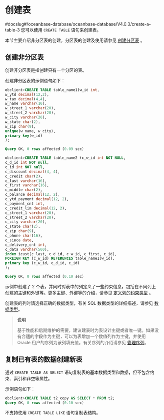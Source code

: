 # 创建表
#docslug#/oceanbase-database/oceanbase-database/V4.0.0/create-a-table-3
您可以使用 `CREATE TABLE` 语句来创建表。

本节主要介绍非分区表的创建，分区表的创建及使用请参见 [创建分区表](../../../8.distributed-storage-management/2.manage-partition-table/2.mysql-1/2.create-a-partition-table.md) 。

## 创建非分区表

创建非分区表是指创建只有一个分区的表。

创建非分区表的示例语句如下：

```sql
obclient>CREATE TABLE table_name1(w_id int,
w_ytd decimal(12,2),
w_tax decimal(4,4),
w_name varchar(10),
w_street_1 varchar(20),
w_street_2 varchar(20),
w_city varchar(20),
w_state char(2),
w_zip char(9),
unique(w_name, w_city),
primary key(w_id)
);

Query OK, 0 rows affected (0.09 sec)

obclient>CREATE TABLE table_name2 (c_w_id int NOT NULL,
c_d_id int NOT null,
c_id int NOT null,
c_discount decimal(4, 4),
c_credit char(2),
c_last varchar(16),
c_first varchar(16),
c_middle char(2),
c_balance decimal(12, 2),
c_ytd_payment decimal(12, 2),
c_payment_cnt int,
c_credit_lim decimal(12, 2),
c_street_1 varchar(20),
c_street_2 varchar(20),
c_city varchar(20),
c_state char(2),
c_zip char(9),
c_phone char(16),
c_since date,
c_delivery_cnt int,
c_data varchar(500),
index icust(c_last, c_d_id, c_w_id, c_first, c_id),
FOREIGN KEY (c_w_id) REFERENCES table_name1(w_id),
primary key (c_w_id, c_d_id, c_id)
);

Query OK, 0 rows affected (0.10 sec)
```

示例中创建了 2 个表，并同时对表中的列定义了一些约束信息，包括在不同列上创建的主键和外键等。更多主键、外键等的介绍，请参见 [定义列的约束类型](../1.manage-tables-1/4.define-the-constraint-type-for-a-column-1.md) 。

创建表的列时请选择正确的数据类型，有关 SQL 数据类型的详细描述，请参见 [数据类型](../../../../7.reference/6.sql-syntax/3.common-tenant-oracle-mode/3.basic-elements-1/2.data-type-comparison-rules/1.overview-of-data-type-comparison-rules.md)。

>**说明**
>
> 基于性能和后期维护的需要，建议建表时为表设计主键或者唯一键。如果没有合适的字段作为主键，可以为表增加一个数值列作为主键，并使用 Oracle 租户的序列为该列填充值。有关序列的介绍请参见 [管理序列](../5.management-sequence-1.md)。

## 复制已有表的数据创建新表

通过 `CREATE TABLE AS SELECT` 语句复制表的基本数据类型和数据，但不包含约束、索引和非空等属性。

示例语句如下：

```sql
obclient>CREATE TABLE t2_copy AS SELECT * FROM t2;
Query OK, 0 rows affected (0.10 sec)
```

不支持使用 `CREATE TABLE LIKE` 语句复制表结构。
